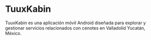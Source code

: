 # TuuxKabin
 TuuxKabin es una aplicación móvil Android diseñada para explorar y gestionar servicios relacionados con cenotes en Valladolid Yucatán, México. 
